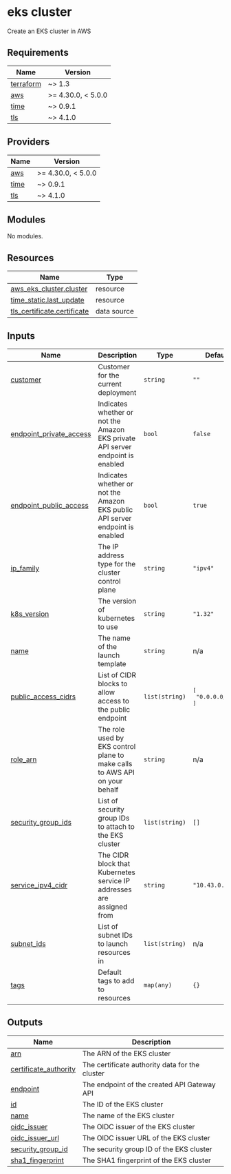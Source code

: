 # eks cluster

Create an EKS cluster in AWS

<!-- BEGIN_TF_DOCS -->
## Requirements

| Name | Version |
|------|---------|
| <a name="requirement_terraform"></a> [terraform](#requirement\_terraform) | ~> 1.3 |
| <a name="requirement_aws"></a> [aws](#requirement\_aws) | >= 4.30.0, < 5.0.0 |
| <a name="requirement_time"></a> [time](#requirement\_time) | ~> 0.9.1 |
| <a name="requirement_tls"></a> [tls](#requirement\_tls) | ~> 4.1.0 |

## Providers

| Name | Version |
|------|---------|
| <a name="provider_aws"></a> [aws](#provider\_aws) | >= 4.30.0, < 5.0.0 |
| <a name="provider_time"></a> [time](#provider\_time) | ~> 0.9.1 |
| <a name="provider_tls"></a> [tls](#provider\_tls) | ~> 4.1.0 |

## Modules

No modules.

## Resources

| Name | Type |
|------|------|
| [aws_eks_cluster.cluster](https://registry.terraform.io/providers/hashicorp/aws/latest/docs/resources/eks_cluster) | resource |
| [time_static.last_update](https://registry.terraform.io/providers/hashicorp/time/latest/docs/resources/static) | resource |
| [tls_certificate.certificate](https://registry.terraform.io/providers/hashicorp/tls/latest/docs/data-sources/certificate) | data source |

## Inputs

| Name | Description | Type | Default | Required |
|------|-------------|------|---------|:--------:|
| <a name="input_customer"></a> [customer](#input\_customer) | Customer for the current deployment | `string` | `""` | no |
| <a name="input_endpoint_private_access"></a> [endpoint\_private\_access](#input\_endpoint\_private\_access) | Indicates whether or not the Amazon EKS private API server endpoint is enabled | `bool` | `false` | no |
| <a name="input_endpoint_public_access"></a> [endpoint\_public\_access](#input\_endpoint\_public\_access) | Indicates whether or not the Amazon EKS public API server endpoint is enabled | `bool` | `true` | no |
| <a name="input_ip_family"></a> [ip\_family](#input\_ip\_family) | The IP address type for the cluster control plane | `string` | `"ipv4"` | no |
| <a name="input_k8s_version"></a> [k8s\_version](#input\_k8s\_version) | The version of kubernetes to use | `string` | `"1.32"` | no |
| <a name="input_name"></a> [name](#input\_name) | The name of the launch template | `string` | n/a | yes |
| <a name="input_public_access_cidrs"></a> [public\_access\_cidrs](#input\_public\_access\_cidrs) | List of CIDR blocks to allow access to the public endpoint | `list(string)` | <pre>[<br>  "0.0.0.0/0"<br>]</pre> | no |
| <a name="input_role_arn"></a> [role\_arn](#input\_role\_arn) | The role used by EKS control plane to make calls to AWS API on your behalf | `string` | n/a | yes |
| <a name="input_security_group_ids"></a> [security\_group\_ids](#input\_security\_group\_ids) | List of security group IDs to attach to the EKS cluster | `list(string)` | `[]` | no |
| <a name="input_service_ipv4_cidr"></a> [service\_ipv4\_cidr](#input\_service\_ipv4\_cidr) | The CIDR block that Kubernetes service IP addresses are assigned from | `string` | `"10.43.0.0/16"` | no |
| <a name="input_subnet_ids"></a> [subnet\_ids](#input\_subnet\_ids) | List of subnet IDs to launch resources in | `list(string)` | n/a | yes |
| <a name="input_tags"></a> [tags](#input\_tags) | Default tags to add to resources | `map(any)` | `{}` | no |

## Outputs

| Name | Description |
|------|-------------|
| <a name="output_arn"></a> [arn](#output\_arn) | The ARN of the EKS cluster |
| <a name="output_certificate_authority"></a> [certificate\_authority](#output\_certificate\_authority) | The certificate authority data for the cluster |
| <a name="output_endpoint"></a> [endpoint](#output\_endpoint) | The endpoint of the created API Gateway API |
| <a name="output_id"></a> [id](#output\_id) | The ID of the EKS cluster |
| <a name="output_name"></a> [name](#output\_name) | The name of the EKS cluster |
| <a name="output_oidc_issuer"></a> [oidc\_issuer](#output\_oidc\_issuer) | The OIDC issuer of the EKS cluster |
| <a name="output_oidc_issuer_url"></a> [oidc\_issuer\_url](#output\_oidc\_issuer\_url) | The OIDC issuer URL of the EKS cluster |
| <a name="output_security_group_id"></a> [security\_group\_id](#output\_security\_group\_id) | The security group ID of the EKS cluster |
| <a name="output_sha1_fingerprint"></a> [sha1\_fingerprint](#output\_sha1\_fingerprint) | The SHA1 fingerprint of the EKS cluster |
<!-- END_TF_DOCS -->
